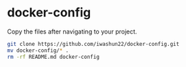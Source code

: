 # docker-config

Copy the files after navigating to your project.

```sh
git clone https://github.com/iwashun22/docker-config.git
mv docker-config/* .
rm -rf README.md docker-config
```
